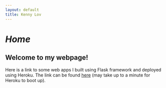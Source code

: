 ```yaml
---
layout: default
title: Kenny Lov
---
```

<style> nav ul li:nth-child(1) a{
 color: black; 
 text-decoration:underline;
 text-decoration-color:black;
} 

</style>

# *Home*

## Welcome to my webpage!

Here is a link to some web apps I built using Flask framework and deployed using Heroku. The link can be found <a href = "https://clfkenny.herokuapp.com">here</a> (may take up to a minute for Heroku to boot up).
